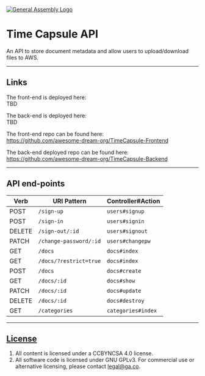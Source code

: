 [![General Assembly Logo](https://camo.githubusercontent.com/1a91b05b8f4d44b5bbfb83abac2b0996d8e26c92/687474703a2f2f692e696d6775722e636f6d2f6b6538555354712e706e67)](https://generalassemb.ly/education/web-development-immersive)

# Time Capsule API

An API to store document metadata and allow users to upload/download files to AWS.

---

## Links

The front-end is deployed here:<br>
TBD

The back-end is deployed here:<br>
TBD

The front-end repo can be found here:<br>
https://github.com/awesome-dream-org/TimeCapsule-Frontend

The back-end deployed repo can be found here:<br>
https://github.com/awesome-dream-org/TimeCapsule-Backend

---

## API end-points

| Verb   | URI Pattern            | Controller#Action |
|--------|------------------------|-------------------|
| POST   | `/sign-up`             | `users#signup`    |
| POST   | `/sign-in`             | `users#signin`    |
| DELETE | `/sign-out/:id`        | `users#signout`   |
| PATCH  | `/change-password/:id` | `users#changepw`  |
| GET    | `/docs`                | `docs#index`      |
| GET    | `/docs/?restrict=true` | `docs#index`      |
| POST   | `/docs`                | `docs#create`     |
| GET    | `/docs/:id`            | `docs#show`       |
| PATCH  | `/docs/:id`            | `docs#update`     |
| DELETE | `/docs/:id`            | `docs#destroy`    |
| GET    | `/categories`          | `categories#index`|

---

## [License](LICENSE)

1.  All content is licensed under a CC­BY­NC­SA 4.0 license.
1.  All software code is licensed under GNU GPLv3. For commercial use or
    alternative licensing, please contact legal@ga.co.
